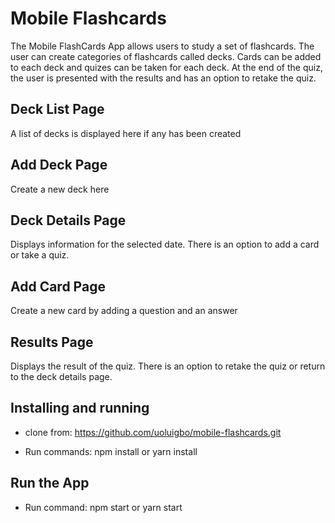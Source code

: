 # Mobile Flashcards

The Mobile FlashCards App allows users to study a set of flashcards. The user can create categories of flashcards called decks. Cards can be added to each deck and quizes can be taken for each deck. At the end of the quiz, the user is presented with the results and has an option to retake the quiz.
 

## Deck List Page
A list of decks is displayed here if any has been created

## Add Deck Page

Create a new deck here

## Deck Details Page

Displays information for the selected date. There is an option to add a card or take a quiz. 

## Add Card Page

Create a new card by adding a question and an answer 

## Results Page

Displays the result of the quiz. There is an option to retake the quiz or return to the deck details page.

## Installing and running
* clone from: https://github.com/uoluigbo/mobile-flashcards.git

* Run commands: npm install or yarn install

## Run the App
* Run command: npm start or yarn start
